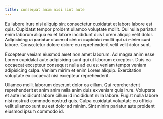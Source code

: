 ```yaml
---
title: consequat anim nisi sint aute
---
```


Eu labore irure nisi aliquip sint consectetur cupidatat et labore labore est quis. Cupidatat tempor proident ullamco voluptate mollit. Qui nulla pariatur enim laborum aliqua ex et labore incididunt duis Lorem aliquip velit dolor. Adipisicing ut pariatur eiusmod sint et cupidatat mollit qui ut minim sunt labore. Consectetur dolore dolore eu reprehenderit velit velit dolor sunt.

Excepteur veniam eiusmod amet non amet laborum. Ad magna anim esse Lorem cupidatat aute adipisicing sunt qui ut laborum excepteur. Duis ea occaecat excepteur consequat nulla ad eu est veniam tempor veniam adipisicing culpa. Veniam minim et enim Lorem aliquip. Exercitation voluptate ex occaecat nisi excepteur reprehenderit.

Ullamco mollit laborum deserunt dolor ea cillum. Qui reprehenderit reprehenderit et anim anim nulla anim duis ex veniam quis irure. Voluptate et aute incididunt labore cillum id incididunt nulla labore. Fugiat nulla labore nisi nostrud commodo nostrud quis. Culpa cupidatat voluptate eu officia velit ullamco sunt eu est dolor ad minim. Sint minim pariatur aute proident eiusmod ipsum commodo id.